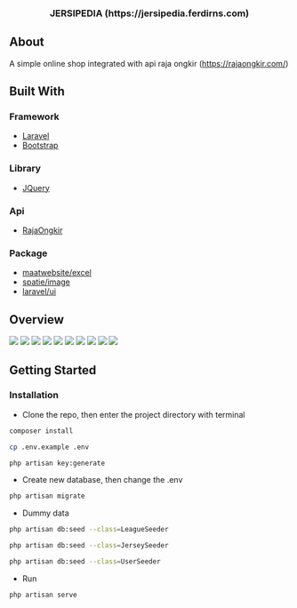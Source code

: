 <!-- PROJECT LOGO -->
<p align="center">
  <h3 align="center">JERSIPEDIA (https://jersipedia.ferdirns.com)</h3>
</p>

<!-- ABOUT -->
## About 
A simple online shop integrated with api raja ongkir (https://rajaongkir.com/)

## Built With

### Framework

* [Laravel](https://laravel.com)
* [Bootstrap](https://getbootstrap.com)

### Library

* [JQuery](https://jquery.com)

### Api

* [RajaOngkir](https://rajaongkir.com)

### Package

* [maatwebsite/excel](https://github.com/Maatwebsite/Laravel-Excel)
* [spatie/image](https://github.com/spatie/image)
* [laravel/ui](https://github.com/laravel/ui)

<!-- OVERVIEW -->
## Overview
<img src="/public/img/ss/ss1.png">
<img src="/public/img/ss/ss2.png">
<img src="/public/img/ss/ss3.png">
<img src="/public/img/ss/ss4.png">
<img src="/public/img/ss/ss5.png">
<img src="/public/img/ss/ss6.png">
<img src="/public/img/ss/ss7.png">
<img src="/public/img/ss/ss8.png">
<img src="/public/img/ss/ss9.png">
<img src="/public/img/ss/ss10.png">


<!-- GETTING STARTED -->
## Getting Started

### Installation

* Clone the repo, then enter the project directory with terminal
```sh
composer install
```
```sh
cp .env.example .env
```
```sh
php artisan key:generate
```
* Create new database, then change the .env
```sh
php artisan migrate
```
* Dummy data 
```sh
php artisan db:seed --class=LeagueSeeder
```
```sh
php artisan db:seed --class=JerseySeeder
```
```sh
php artisan db:seed --class=UserSeeder
```
* Run
```sh
php artisan serve
```

